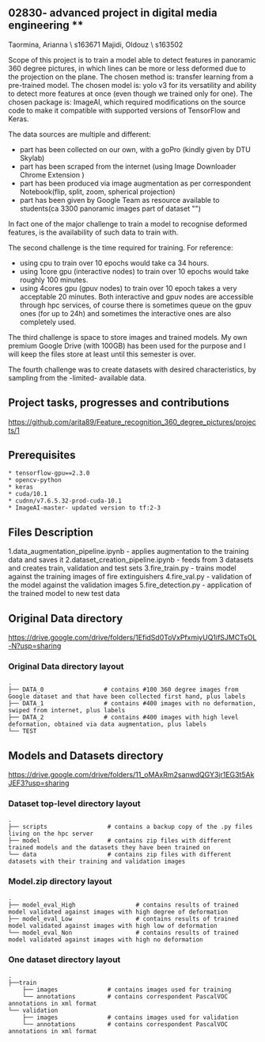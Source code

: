 ## 02830- advanced project in digital media engineering **
Taormina, Arianna \\ s163671
Majidi, Oldouz  \\ s163502  

Scope of this project is to train a model able to detect features in panoramic 360 degree pictures, in which lines can be more or less deformed due to the projection on the plane. 
The chosen method is: transfer learning from a pre-trained model.
The chosen model is: yolo v3 for its versatility and ability to detect more features at once (even though we trained only for one).
The chosen package is: ImageAI, which required modifications on the source code to make it compatible with supported versions of TensorFlow and Keras.

The data sources are multiple and different:
- part has been collected on our own, with a goPro (kindly given by DTU Skylab) 
- part has been scraped from the internet (using Image Downloader Chrome Extension ) 
- part has been produced via image augmentation as per correspondent Notebook(flip, split, zoom, spherical projection)
- part has been given by Google Team as resource available to students(ca 3300 panoramic images part of dataset "") 

In fact one of the major challenge to train a model to recognise deformed features, is the availability of such data to train with. 

The second challenge is the time required for training.
For reference:
- using cpu to train over 10 epochs would take ca 34 hours.
- using 1core gpu (interactive nodes) to train over 10 epochs would take roughly 100 minutes. 
- using 4cores gpu (gpuv nodes) to train over 10 epoch takes a very acceptable 20 minutes. 
Both interactive and gpuv nodes are accessible through hpc services, of course there is sometimes queue on the gpuv ones (for up to 24h) and sometimes the interactive ones are also completely used. 

The third challenge is space to store images and trained models.
My own premium Google Drive (with 100GB) has been used for the purpose and I will keep the files store at least until this semester is over. 

The fourth challenge was to create datasets with desired characteristics, by sampling from the -limited- available data.

## Project tasks, progresses and contributions
https://github.com/arita89/Feature_recognition_360_degree_pictures/projects/1

## Prerequisites

```
* tensorflow-gpu==2.3.0
* opencv-python
* keras
* cuda/10.1
* cudnn/v7.6.5.32-prod-cuda-10.1
* ImageAI-master- updated version to tf:2-3
```

## Files Description
1.data_augmentation_pipeline.ipynb - applies augmentation to the training data and saves it
2.dataset_creation_pipeline.ipynb - feeds from 3 datasets and creates train, validation and test sets
3.fire_train.py - trains model against the training images of fire extinguishers
4.fire_val.py - validation of the model against the validation images
5.fire_detection.py - application of the trained model to new test data

## Original Data directory 
https://drive.google.com/drive/folders/1EfidSd0ToVxPfxmiyUQ1ifSJMCTsOL-N?usp=sharing

### Original Data directory layout

    .
    ├── DATA_0                 # contains #100 360 degree images from Google dataset and that have been collected first hand, plus labels
    ├── DATA_1                 # contains #400 images with no deformation, swiped from internet, plus labels 
    ├── DATA_2                 # contains #400 images with high level deformation, obtained via data augmentation, plus labels      
    └── TEST

## Models and Datasets directory
https://drive.google.com/drive/folders/11_oMAxRm2sanwdQGY3jr1EG3t5AkJEF3?usp=sharing

### Dataset top-level directory layout

    .
    ├── scripts                 # contains a backup copy of the .py files living on the hpc server
    ├── model                   # contains zip files with different trained models and the datasets they have been trained on
    └── data                    # contains zip files with different datasets with their training and validation images
    
### Model.zip directory layout

    .
    ├── model_eval_High                 # contains results of trained model validated against images with high degree of deformation
    ├── model_eval_Low                  # contains results of trained model validated against images with high low of deformation
    └── model_eval_Non                  # contains results of trained model validated against images with high no deformation

### One dataset directory layout

    .
    ├──train                 
        ├── images              # contains images used for training
        └── annotations         # contains correspondent PascalVOC annotations in xml format
    └── validation           
        ├── images              # contains images used for validation     
        └── annotations         # contains correspondent PascalVOC annotations in xml format
    
```
